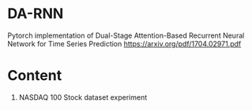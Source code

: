 # DA-RNN
Pytorch implementation of Dual-Stage Attention-Based Recurrent Neural Network for Time Series Prediction https://arxiv.org/pdf/1704.02971.pdf
# Content
1) NASDAQ 100 Stock dataset experiment
